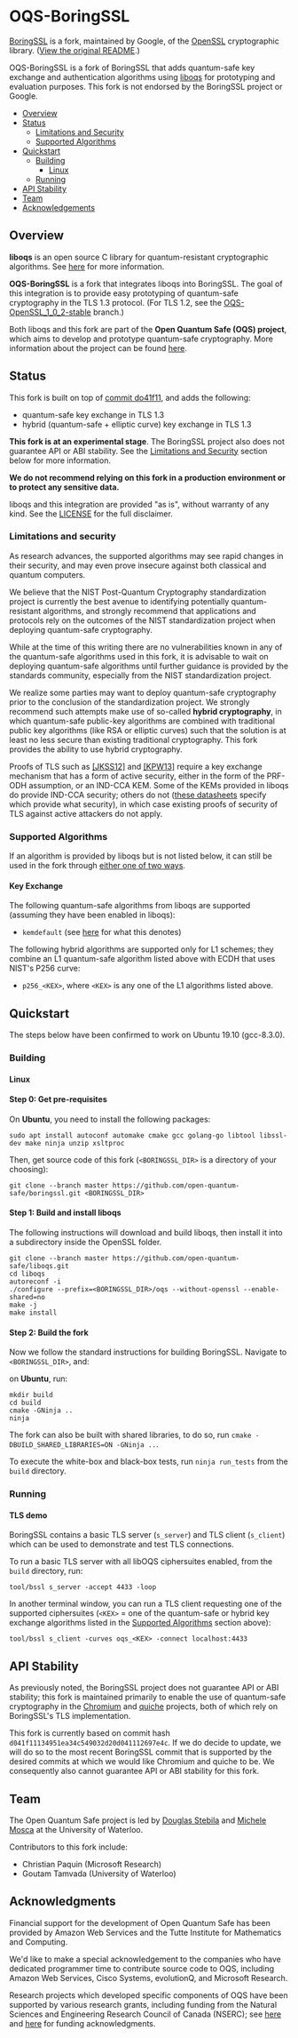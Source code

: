 OQS-BoringSSL
==================================

[BoringSSL](https://boringssl.googlesource.com/boringssl/) is a fork, maintained by Google, of the [OpenSSL](https://www.openssl.org/) cryptographic library. ([View the original README](README).)

OQS-BoringSSL is a fork of BoringSSL that adds quantum-safe key exchange and authentication algorithms using [liboqs](https://github.com/open-quantum-safe/liboqs) for prototyping and evaluation purposes. This fork is not endorsed by the BoringSSL project or Google.

- [Overview](#overview)
- [Status](#status)
  * [Limitations and Security](#limitations-and-security)
  * [Supported Algorithms](#supported-algorithms)
- [Quickstart](#quickstart)
  * [Building](#building)
    * [Linux](#linux)
  * [Running](#running)
- [API Stability](#api-stability)
- [Team](#team)
- [Acknowledgements](#acknowledgements)

## Overview

**liboqs** is an open source C library for quantum-resistant cryptographic algorithms. See [here](https://github.com/open-quantum-safe/liboqs/) for more information.

**OQS-BoringSSL** is a fork that integrates liboqs into BoringSSL.  The goal of this integration is to provide easy prototyping of quantum-safe cryptography in the TLS 1.3 protocol. (For TLS 1.2, see the [OQS-OpenSSL\_1\_0\_2-stable](https://github.com/open-quantum-safe/openssl/tree/OQS-OpenSSL_1_0_2-stable) branch.)

Both liboqs and this fork are part of the **Open Quantum Safe (OQS) project**, which aims to develop and prototype quantum-safe cryptography. More information about the project can be found [here](https://openquantumsafe.org/).

## Status

This fork is built on top of [commit do41f11](https://github.com/open-quantum-safe/boringssl/commit/d041f11134951ea34c549032d20d041112697e4c), and adds the following:

- quantum-safe key exchange in TLS 1.3
- hybrid (quantum-safe + elliptic curve) key exchange in TLS 1.3

**This fork is at an experimental stage**. The BoringSSL project also does not guarantee API or ABI stability. See the [Limitations and Security](#limitations-and-security) section below for more information.

**We do not recommend relying on this fork in a production environment or to protect any sensitive data.**

liboqs and this integration are provided "as is", without warranty of any kind.  See the [LICENSE](https://github.com/open-quantum-safe/liboqs/blob/master/LICENSE.txt) for the full disclaimer.

### Limitations and security
As research advances, the supported algorithms may see rapid changes in their security, and may even prove insecure against both classical and quantum computers.

We believe that the NIST Post-Quantum Cryptography standardization project is currently the best avenue to identifying potentially quantum-resistant algorithms, and strongly recommend that applications and protocols rely on the outcomes of the NIST standardization project when deploying quantum-safe cryptography.

While at the time of this writing there are no vulnerabilities known in any of the quantum-safe algorithms used in this fork, it is advisable to wait on deploying quantum-safe algorithms until further guidance is provided by the standards community, especially from the NIST standardization project.

We realize some parties may want to deploy quantum-safe cryptography prior to the conclusion of the standardization project.  We strongly recommend such attempts make use of so-called **hybrid cryptography**, in which quantum-safe public-key algorithms are combined with traditional public key algorithms (like RSA or elliptic curves) such that the solution is at least no less secure than existing traditional cryptography. This fork provides the ability to use hybrid cryptography.

Proofs of TLS such as [[JKSS12]](https://eprint.iacr.org/2011/219) and [[KPW13]](https://eprint.iacr.org/2013/339) require a key exchange mechanism that has a form of active security, either in the form of the PRF-ODH assumption, or an IND-CCA KEM.
Some of the KEMs provided in liboqs do provide IND-CCA security; others do not ([these datasheets](https://github.com/open-quantum-safe/liboqs/tree/master/docs/algorithms) specify which provide what security), in which case existing proofs of security of TLS against active attackers do not apply.

### Supported Algorithms

If an algorithm is provided by liboqs but is not listed below, it can still be used in the fork through [either one of two ways](https://github.com/open-quantum-safe/openssl/wiki/Using-liboqs-algorithms-that-are-not-in-the-forks).

#### Key Exchange

The following quantum-safe algorithms from liboqs are supported (assuming they have been enabled in liboqs):

- `kemdefault` (see [here](https://github.com/open-quantum-safe/openssl/wiki/Using-liboqs-algorithms-that-are-not-in-the-forks#oqsdefault) for what this denotes)

The following hybrid algorithms are supported only for L1 schemes; they combine an L1 quantum-safe algorithm listed above with ECDH that uses NIST's P256 curve:
- `p256_<KEX>`, where ``<KEX>`` is any one of the L1 algorithms listed above.

## Quickstart

The steps below have been confirmed to work on Ubuntu 19.10 (gcc-8.3.0).

### Building

#### Linux

#### Step 0: Get pre-requisites

On **Ubuntu**, you need to install the following packages:

	sudo apt install autoconf automake cmake gcc golang-go libtool libssl-dev make ninja unzip xsltproc

Then, get source code of this fork (`<BORINGSSL_DIR>` is a directory of your choosing):

	git clone --branch master https://github.com/open-quantum-safe/boringssl.git <BORINGSSL_DIR>

#### Step 1: Build and install liboqs

The following instructions will download and build liboqs, then install it into a subdirectory inside the OpenSSL folder.

	git clone --branch master https://github.com/open-quantum-safe/liboqs.git
	cd liboqs
	autoreconf -i
	./configure --prefix=<BORINGSSL_DIR>/oqs --without-openssl --enable-shared=no
	make -j
	make install

#### Step 2: Build the fork

Now we follow the standard instructions for building BoringSSL. Navigate to `<BORINGSSL_DIR>`, and:

on **Ubuntu**, run:

	mkdir build
	cd build
	cmake -GNinja ..
	ninja

The fork can also be built with shared libraries, to do so, run `cmake -DBUILD_SHARED_LIBRARIES=ON -GNinja ..`.

To execute the white-box and black-box tests, run `ninja run_tests` from the `build` directory.

### Running

#### TLS demo

BoringSSL contains a basic TLS server (`s_server`) and TLS client (`s_client`) which can be used to demonstrate and test TLS connections.

To run a basic TLS server with all libOQS ciphersuites enabled, from the `build` directory, run:

	tool/bssl s_server -accept 4433 -loop

In another terminal window, you can run a TLS client requesting one of the supported ciphersuites (`<KEX>` = one of the quantum-safe or hybrid key exchange algorithms listed in the [Supported Algorithms](#supported-algorithms) section above):

	tool/bssl s_client -curves oqs_<KEX> -connect localhost:4433

## API Stability

As previously noted, the BoringSSL project does not guarantee API or ABI stability; this fork is maintained primarily to enable the use of quantum-safe cryptography in the [Chromium](https://www.chromium.org/) and [quiche](https://github.com/cloudflare/quiche) projects, both of which rely on BoringSSL's TLS implementation.

This fork is currently based on commit hash `d041f11134951ea34c549032d20d041112697e4c`. If we do decide to update, we will do so to the most recent BoringSSL commit that is supported by the desired commits at which we would like Chromium and quiche to be. We consequently also cannot guarantee API or ABI stability for this fork.

## Team

The Open Quantum Safe project is led by [Douglas Stebila](https://www.douglas.stebila.ca/research/) and [Michele Mosca](http://faculty.iqc.uwaterloo.ca/mmosca/) at the University of Waterloo.

Contributors to this fork include:

- Christian Paquin (Microsoft Research)
- Goutam Tamvada (University of Waterloo)

## Acknowledgments

Financial support for the development of Open Quantum Safe has been provided by Amazon Web Services and the Tutte Institute for Mathematics and Computing.

We'd like to make a special acknowledgement to the companies who have dedicated programmer time to contribute source code to OQS, including Amazon Web Services, Cisco Systems, evolutionQ, and Microsoft Research.

Research projects which developed specific components of OQS have been supported by various research grants, including funding from the Natural Sciences and Engineering Research Council of Canada (NSERC); see [here](https://openquantumsafe.org/papers/SAC-SteMos16.pdf) and [here](https://openquantumsafe.org/papers/NISTPQC-CroPaqSte19.pdf) for funding acknowledgments.
